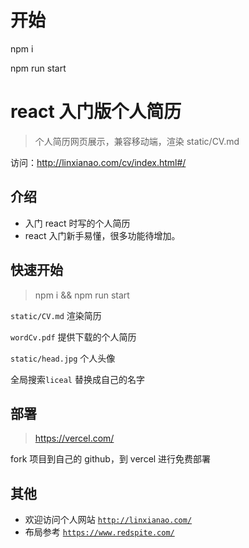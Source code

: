 # 开始

npm i

npm run start

# react 入门版个人简历

> 个人简历网页展示，兼容移动端，渲染 static/CV.md

访问：http://linxianao.com/cv/index.html#/

## 介绍

- 入门 react 时写的个人简历
- react 入门新手易懂，很多功能待增加。

## 快速开始

> npm i && npm run start

`static/CV.md` 渲染简历

`wordCv.pdf` 提供下载的个人简历

`static/head.jpg` 个人头像

全局搜索`liceal` 替换成自己的名字

## 部署

> https://vercel.com/

fork 项目到自己的 github，到 vercel 进行免费部署

## 其他

- 欢迎访问个人网站 [`http://linxianao.com/`](http://linxianao.com/)
- 布局参考 [`https://www.redspite.com/`](https://www.redspite.com/)
